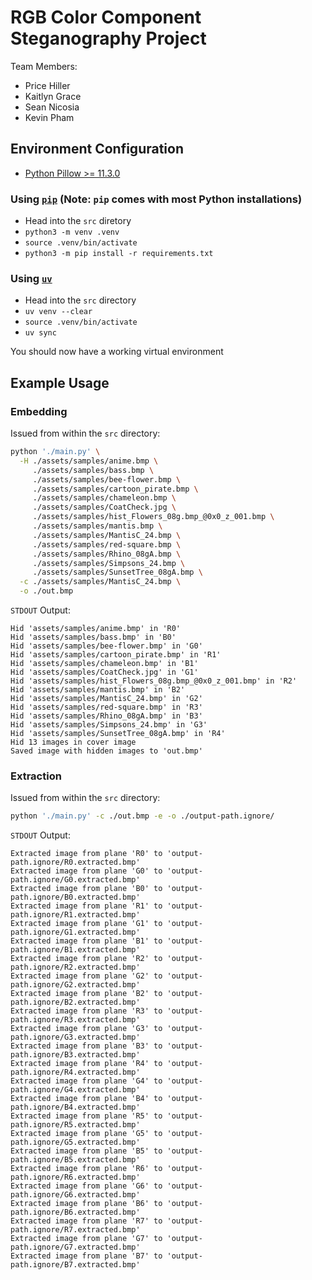 # RGB Color Component Steganography Project

Team Members:
- Price Hiller
- Kaitlyn Grace
- Sean Nicosia
- Kevin Pham

## Environment Configuration

- [Python Pillow >= 11.3.0](https://pypi.org/project/pillow/)


### Using [`pip`](https://pypi.org/project/pip/) (Note: `pip` comes with most Python installations)

- Head into the `src` diretory
- `python3 -m venv .venv`
- `source .venv/bin/activate`
- `python3 -m pip install -r requirements.txt`

### Using [`uv`](https://docs.astral.sh/uv/)
- Head into the `src` directory
- `uv venv --clear `
- `source .venv/bin/activate`
- `uv sync`

You should now have a working virtual environment

## Example Usage

### Embedding
Issued from within the `src` directory:
```bash
python './main.py' \
  -H ./assets/samples/anime.bmp \
     ./assets/samples/bass.bmp \
     ./assets/samples/bee-flower.bmp \
     ./assets/samples/cartoon_pirate.bmp \
     ./assets/samples/chameleon.bmp \
     ./assets/samples/CoatCheck.jpg \
     ./assets/samples/hist_Flowers_08g.bmp_@0x0_z_001.bmp \
     ./assets/samples/mantis.bmp \
     ./assets/samples/MantisC_24.bmp \
     ./assets/samples/red-square.bmp \
     ./assets/samples/Rhino_08gA.bmp \
     ./assets/samples/Simpsons_24.bmp \
     ./assets/samples/SunsetTree_08gA.bmp \
  -c ./assets/samples/MantisC_24.bmp \
  -o ./out.bmp
```

`STDOUT` Output:

```
Hid 'assets/samples/anime.bmp' in 'R0'
Hid 'assets/samples/bass.bmp' in 'B0'
Hid 'assets/samples/bee-flower.bmp' in 'G0'
Hid 'assets/samples/cartoon_pirate.bmp' in 'R1'
Hid 'assets/samples/chameleon.bmp' in 'B1'
Hid 'assets/samples/CoatCheck.jpg' in 'G1'
Hid 'assets/samples/hist_Flowers_08g.bmp_@0x0_z_001.bmp' in 'R2'
Hid 'assets/samples/mantis.bmp' in 'B2'
Hid 'assets/samples/MantisC_24.bmp' in 'G2'
Hid 'assets/samples/red-square.bmp' in 'R3'
Hid 'assets/samples/Rhino_08gA.bmp' in 'B3'
Hid 'assets/samples/Simpsons_24.bmp' in 'G3'
Hid 'assets/samples/SunsetTree_08gA.bmp' in 'R4'
Hid 13 images in cover image
Saved image with hidden images to 'out.bmp'
```

### Extraction

Issued from within the `src` directory:

```bash
python './main.py' -c ./out.bmp -e -o ./output-path.ignore/
```

`STDOUT` Output:

```
Extracted image from plane 'R0' to 'output-path.ignore/R0.extracted.bmp'
Extracted image from plane 'G0' to 'output-path.ignore/G0.extracted.bmp'
Extracted image from plane 'B0' to 'output-path.ignore/B0.extracted.bmp'
Extracted image from plane 'R1' to 'output-path.ignore/R1.extracted.bmp'
Extracted image from plane 'G1' to 'output-path.ignore/G1.extracted.bmp'
Extracted image from plane 'B1' to 'output-path.ignore/B1.extracted.bmp'
Extracted image from plane 'R2' to 'output-path.ignore/R2.extracted.bmp'
Extracted image from plane 'G2' to 'output-path.ignore/G2.extracted.bmp'
Extracted image from plane 'B2' to 'output-path.ignore/B2.extracted.bmp'
Extracted image from plane 'R3' to 'output-path.ignore/R3.extracted.bmp'
Extracted image from plane 'G3' to 'output-path.ignore/G3.extracted.bmp'
Extracted image from plane 'B3' to 'output-path.ignore/B3.extracted.bmp'
Extracted image from plane 'R4' to 'output-path.ignore/R4.extracted.bmp'
Extracted image from plane 'G4' to 'output-path.ignore/G4.extracted.bmp'
Extracted image from plane 'B4' to 'output-path.ignore/B4.extracted.bmp'
Extracted image from plane 'R5' to 'output-path.ignore/R5.extracted.bmp'
Extracted image from plane 'G5' to 'output-path.ignore/G5.extracted.bmp'
Extracted image from plane 'B5' to 'output-path.ignore/B5.extracted.bmp'
Extracted image from plane 'R6' to 'output-path.ignore/R6.extracted.bmp'
Extracted image from plane 'G6' to 'output-path.ignore/G6.extracted.bmp'
Extracted image from plane 'B6' to 'output-path.ignore/B6.extracted.bmp'
Extracted image from plane 'R7' to 'output-path.ignore/R7.extracted.bmp'
Extracted image from plane 'G7' to 'output-path.ignore/G7.extracted.bmp'
Extracted image from plane 'B7' to 'output-path.ignore/B7.extracted.bmp'
```
